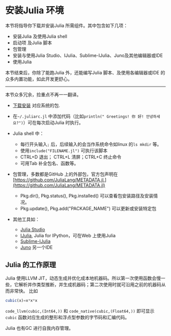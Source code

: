 # 安装Julia 环境

本节将指导你下载并安装Julia 所需组件。其中包含如下几项：

- 安装Julia 及使用Julia shell
- 启动项 及Julia 脚本
- 包管理
- 安装与使用Julia Studio、IJulia、Sublime-IJulia、Juno及其他编辑器或IDE
- 使用Julia

本节结束后，你除了能跑Julia 外，还能编写Julia 脚本、及使用各编辑器或IDE 的众多内置功能，如此开发更舒心。

-----

本节众多冗余，捡重点不再一一翻译。

- [下载安装](http://julialang.org/downloads/) 对应系统的包.
- 在`~/.juliarc.jl` 中添加代码（比如`println(" Greetings! 你 好! 안녕하세요?")`）可在每次启动Julia 时执行。
- Julia shell 中：
    - 每行开头输入`;` 后，后续输入的会当作系统命令如linux 的`ls mkdir` 等。 
    - 使用`include("FILENAME.jl")` 可执行该脚本
    - CTRL+D 退出； CTRL+L 清屏；CTRL+C 终止命令 
    - 可用Tab 补全包名、函数等。
    
- 包管理，多数都是GitHub 上的外部包，官方包声明在 [https://github.com/JuliaLang/METADATA.jl.](https://github.com/JuliaLang/METADATA.jl) 
    - Pkg.dir(), Pkg.status(), Pkg.installed() 可以查看包安装路径及安装情况。
    - Pkg.update(), Pkg.add("PACKAGE_NAME") 可以更新或安装特定包
    
- 其他工具如：
    - [Julia Studio](http://forio.com/labs/julia-studio/)
    - [IJulia](https://github.com/JuliaLang/IJulia.jl), Julia for IPython，可在Web 上使用Julia
    - [Sublime-IJulia](https://github.com/quinnj/Sublime-IJulia) 
    - [Juno](http://junolab.org) 另一个IDE 
    
## Julia 的工作原理

Julia 使用LLVM JIT，动态生成并优化成本地机器码。所以第一次使用函数会慢一些，它解析并作类型推断，并生成机器码；第二次使用时就可沿用之前的机器码从而非常快。
比如
```julia
cubic(x)=x*x*x
```
`code_llvm(cubic,(Int64,))` 和 `code_native(cubic,(Float64,))` 即可显示`cubic` 函数对应生成的整形和浮点型参数的字节码和汇编代码。

Julia 也有GC 进行自我内存管理。